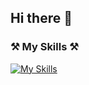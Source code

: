 ## Hi there 👋

### ⚒️ My Skills ⚒️ 

[![My Skills](https://skillicons.dev/icons?i=c,eclipse,py,raspberrypi,ros,unity,vscode,anaconda,arduino,autocad,ai,pytorch,windows,linux,discord,github,matlab)](https://skillicons.dev)
